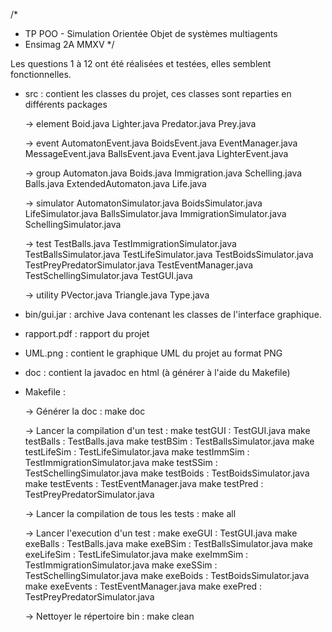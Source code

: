 /*
 * TP POO - Simulation Orientée Objet de systèmes multiagents
 * Ensimag 2A MMXV
 */


Les questions 1 à 12 ont été réalisées et testées, elles semblent fonctionnelles.


- src : contient les classes du projet, ces classes sont reparties en différents packages

    -> element
        Boid.java  Lighter.java  Predator.java  Prey.java

    -> event
        AutomatonEvent.java  BoidsEvent.java  EventManager.java  MessageEvent.java
        BallsEvent.java  Event.java  LighterEvent.java

    -> group
        Automaton.java  Boids.java  Immigration.java  Schelling.java
        Balls.java  ExtendedAutomaton.java  Life.java

    -> simulator
        AutomatonSimulator.java  BoidsSimulator.java  LifeSimulator.java
        BallsSimulator.java  ImmigrationSimulator.java  SchellingSimulator.java

    -> test
        TestBalls.java           TestImmigrationSimulator.java
        TestBallsSimulator.java  TestLifeSimulator.java
        TestBoidsSimulator.java  TestPreyPredatorSimulator.java
        TestEventManager.java    TestSchellingSimulator.java
        TestGUI.java

    -> utility
        PVector.java  Triangle.java  Type.java


- bin/gui.jar : archive Java contenant les classes de l'interface graphique.

- rapport.pdf : rapport du projet

- UML.png : contient le graphique UML du projet au format PNG

- doc : contient la javadoc en html (à générer à l'aide du Makefile)


- Makefile :

    -> Générer la doc : make doc  

    -> Lancer la compilation d'un test :
        make testGUI        : TestGUI.java
        make testBalls      : TestBalls.java
        make testBSim       : TestBallsSimulator.java
        make testLifeSim    : TestLifeSimulator.java
        make testImmSim     : TestImmigrationSimulator.java
        make testSSim       : TestSchellingSimulator.java
        make testBoids      : TestBoidsSimulator.java
        make testEvents     : TestEventManager.java
        make testPred       : TestPreyPredatorSimulator.java

    -> Lancer la compilation de tous les tests :
        make all

    -> Lancer l'execution d'un test : 
        make exeGUI         : TestGUI.java
        make exeBalls       : TestBalls.java
        make exeBSim        : TestBallsSimulator.java
        make exeLifeSim     : TestLifeSimulator.java
        make exeImmSim      : TestImmigrationSimulator.java
        make exeSSim        : TestSchellingSimulator.java
        make exeBoids       : TestBoidsSimulator.java
        make exeEvents      : TestEventManager.java
        make exePred        : TestPreyPredatorSimulator.java

    -> Nettoyer le répertoire bin : 
        make clean

